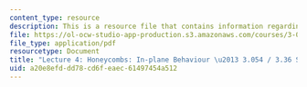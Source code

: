 ```yaml
---
content_type: resource
description: This is a resource file that contains information regarding lecture 4.
file: https://ol-ocw-studio-app-production.s3.amazonaws.com/courses/3-054-cellular-solids-structure-properties-and-applications-spring-2015/a20e8efddd78cd6feaec61497454a512_MIT3_054S15_L4_honey.pdf
file_type: application/pdf
resourcetype: Document
title: "Lecture 4: Honeycombs: In-plane Behaviour \u2013 3.054 / 3.36 Spring 2015"
uid: a20e8efd-dd78-cd6f-eaec-61497454a512
---
```

